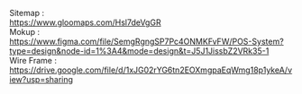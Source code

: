 Sitemap : <br>https://www.gloomaps.com/Hsl7deVgGR<br>
Mokup : <br>https://www.figma.com/file/SemgRgngSP7Pc4ONMKFvFW/POS-System?type=design&node-id=1%3A4&mode=design&t=J5J1JissbZ2VRk35-1<br>
Wire Frame : <br>https://drive.google.com/file/d/1xJG02rYG6tn2EOXmgpaEqWmg18p1ykeA/view?usp=sharing<br>
